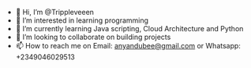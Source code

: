 - 👋 Hi, I’m @Trippleveeen
- 👀 I’m interested in learning programming 
- 🌱 I’m currently learning Java scripting, Cloud Architecture and Python
- 💞️ I’m looking to collaborate on building projects
- 📫 How to reach me on Email: anyandubee@gmail.com  or Whatsapp: +2349046029513

<!---
Trippleveeen/Trippleveeen is a ✨ special ✨ repository because its `README.md` (this file) appears on your GitHub profile.
You can click the Preview link to take a look at your changes.
--->
